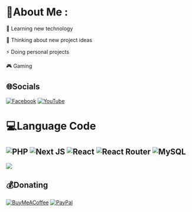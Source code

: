 # 💫About Me :
🧠 Learning new technology

🤔 Thinking about new project ideas

⚡️ Doing personal projects

🎮 Gaming

## 🌐Socials
[![Facebook](https://img.shields.io/badge/Facebook-%231877F2.svg?logo=Facebook&logoColor=white)](https://facebook.com/100041184143723) [![YouTube](https://img.shields.io/badge/YouTube-%23FF0000.svg?logo=YouTube&logoColor=white)](https://youtube.com/c/UChZ3vm12Dbxjf_-yqOIvoMw) 

# 💻Language Code
![PHP](https://img.shields.io/badge/php-%23777BB4.svg?style=for-the-badge&logo=php&logoColor=white) ![Next JS](https://img.shields.io/badge/Next-black?style=for-the-badge&logo=next.js&logoColor=white) ![React](https://img.shields.io/badge/react-%2320232a.svg?style=for-the-badge&logo=react&logoColor=%2361DAFB) ![React Router](https://img.shields.io/badge/React_Router-CA4245?style=for-the-badge&logo=react-router&logoColor=white) ![MySQL](https://img.shields.io/badge/mysql-%2300f.svg?style=for-the-badge&logo=mysql&logoColor=white)
---
[![](https://visitcount.itsvg.in/api?id=ngocminhvn&icon=2&color=1)](https://visitcount.itsvg.in)

  ## 💰Donating
  [![BuyMeACoffee](https://img.shields.io/badge/Buy%20Me%20a%20Coffee-ffdd00?style=for-the-badge&logo=buy-me-a-coffee&logoColor=black)](https://buymeacoffee.com/ngocminhvn) [![PayPal](https://img.shields.io/badge/PayPal-00457C?style=for-the-badge&logo=paypal&logoColor=white)](https://paypal.me/ngocminhvn) 

  <!-- Proudly created with GPRM ( https://gprm.itsvg.in ) -->
  
